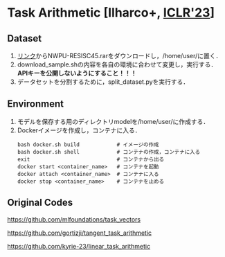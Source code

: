# Task Arithmetic [Ilharco+, [ICLR'23](https://openreview.net/forum?id=6t0Kwf8-jrj)]

## Dataset
1. [リンク](https://onedrive.live.com/?authkey=%21AHHNaHIlzp%5FIXjs&id=5C5E061130630A68%21107&cid=5C5E061130630A68&parId=root&parQt=sharedby&o=OneUp)からNWPU-RESISC45.rarをダウンロードし，/home/user/に置く．
1. download_sample.shの内容を各自の環境に合わせて変更し，実行する．**APIキーを公開しないようにすること！！！**
1. データセットを分割するために，split_dataset.pyを実行する．

## Environment
1. モデルを保存する用のディレクトリmodelを/home/user/に作成する．
1. Dockerイメージを作成し，コンテナに入る．
    ```code
    bash docker.sh build            # イメージの作成
    bash docker.sh shell            # コンテナの作成，コンテナに入る
    exit                            # コンテナから出る
    docker start <container_name>   # コンテナを起動
    docker attach <container_name>  # コンテナに入る
    docker stop <container_name>    # コンテナを止める
    ```


## Original Codes
https://github.com/mlfoundations/task_vectors

https://github.com/gortizji/tangent_task_arithmetic

https://github.com/kyrie-23/linear_task_arithmetic